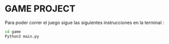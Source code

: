 # GAME PROJECT
Para  poder correr el juego sigue las siguientes instrucciones en la terminal : 
```sh
cd game
Python3 main.py
```



